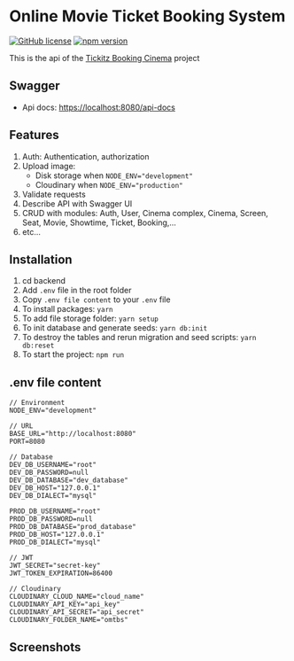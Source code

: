# Online Movie Ticket Booking System

[![GitHub license](https://img.shields.io/badge/license-MIT-blue.svg)](https://github.com/facebook/react/blob/master/LICENSE) [![npm version](https://img.shields.io/npm/v/react.svg?style=flat)](https://www.npmjs.com/package/react)

This is the api of the [Tickitz Booking Cinema](https://github.com/minhducnt/cinema-booking) project

## Swagger

- Api docs: <https://localhost:8080/api-docs>

## Features

1. Auth: Authentication, authorization
2. Upload image:
   - Disk storage when `NODE_ENV="development"`
   - Cloudinary when `NODE_ENV="production"`
3. Validate requests
4. Describe API with Swagger UI
5. CRUD with modules: Auth, User, Cinema complex, Cinema, Screen, Seat, Movie, Showtime, Ticket, Booking,...
6. etc...

## Installation

1. cd backend
2. Add `.env` file in the root folder
3. Copy `.env file content` to your `.env` file
4. To install packages: `yarn`
5. To add file storage folder: `yarn setup`
6. To init database and generate seeds: `yarn db:init`
7. To destroy the tables and rerun migration and seed scripts: `yarn db:reset`
8. To start the project: `npm run`

## .env file content

```text
// Environment
NODE_ENV="development"

// URL
BASE_URL="http://localhost:8080"
PORT=8080

// Database
DEV_DB_USERNAME="root"
DEV_DB_PASSWORD=null
DEV_DB_DATABASE="dev_database"
DEV_DB_HOST="127.0.0.1"
DEV_DB_DIALECT="mysql"

PROD_DB_USERNAME="root"
PROD_DB_PASSWORD=null
PROD_DB_DATABASE="prod_database"
PROD_DB_HOST="127.0.0.1"
PROD_DB_DIALECT="mysql"

// JWT
JWT_SECRET="secret-key"
JWT_TOKEN_EXPIRATION=86400

// Cloudinary
CLOUDINARY_CLOUD_NAME="cloud_name"
CLOUDINARY_API_KEY="api_key"
CLOUDINARY_API_SECRET="api_secret"
CLOUDINARY_FOLDER_NAME="omtbs"
```

## Screenshots
